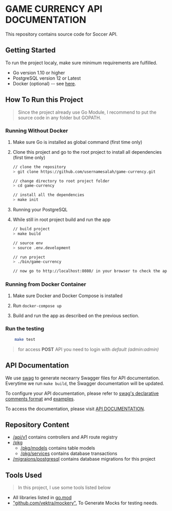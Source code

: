 # GAME CURRENCY API DOCUMENTATION 

This repository contains source code for Soccer API.

## Getting Started

To run the project localy, make sure minimum requirements are fulfilled.

- Go version 1.10 or higher
- PostgreSQL version 12 or Latest
- Docker (optional) -- see [here](https://docs.docker.com/get-docker/).


## How To Run this Project

>Since the project already use Go Module, I recommend to put the source code in any folder but GOPATH.

### Running Without Docker

1. Make sure Go is installed as global command (first time only)

2. Clone this project and go to the root project to install all dependencies (first time only)
    ```bash
    // clone the repository
    > git clone https://github.com/usernamesalah/game-currency.git

    // change directory to root project folder
    > cd game-currency
    
    // install all the dependencies
    > make init   
    ```
3. Running your PostgreSQL
4. While still in root project build and run the app
    ```bash
    // build project
    > make build

    // source env
    > source .env.development
    
    // run project
    > ./bin/game-currency

    // now go to http://localhost:8080/ in your browser to check the app.
    ```

### Running from Docker Container

1. Make sure Docker and Docker Compose is installed

2. Run `docker-compose up`

3. Build and run the app as described on the previous section.

### Run the testing

```bash
    make test
```

> for access **POST** API you need to login with *default (admin:admin)*

## API Documentation

We use [swag](https://github.com/swaggo/swag) to generate necearry Swagger files for API documentation. Everytime we run `make build`, the Swagger documentation will be updated.

To configure your API documentation, please refer to [swag's declarative comments format](https://github.com/swaggo/swag#declarative-comments-format) and [examples](https://github.com/swaggo/swag#examples).

To access the documentation, please visit [API DOCUMENTATION](http://localhost:8080/docs/api/v1/index.html).

## Repository Content

- [/api/v1](https://github.com/usernamesalah/game-currency/tree/master/api/v1) contains controllers and API route registry
- [/pkg](https://github.com/usernamesalah/game-currency/tree/master/pkg)
  - [/pkg/models](https://github.com/usernamesalah/game-currency/tree/master/pkg/models) contains table models
  - [/pkg/services](https://github.com/usernamesalah/game-currency/tree/master/pkg/services) contains database transactions
- [/migraions/postgresql](https://github.com/usernamesalah/game-currency/tree/master/migraions/postgresql) contains database migrations for this project

## Tools Used

>In this project, I use some tools listed below

- All libraries listed in [go.mod](https://github.com/usernamesalah/game-currency/tree/master/go.mod)
- ["github.com/vektra/mockery".](https://github.com/vektra/mockery) To Generate Mocks for testing needs.
